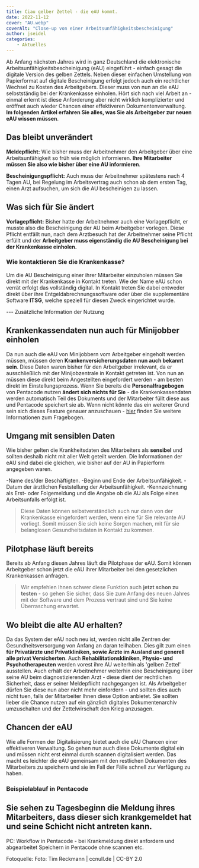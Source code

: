 ```yaml
---
title: Ciau gelber Zettel - die eAU kommt.
date: 2022-11-12
cover: "AU.webp"
coverAlt: "Close-up von einer Arbeitsunfähigkeitsbescheinigung"
author: jseidel
categories:
    - Aktuelles
---
```


Ab Anfang nächsten Jahres wird in ganz Deutschland die elektronische
Arbeitsunfähigkeitsbescheinigung (eAU) eingeführt - einfach gesagt die digitale Version des gelben Zettels. Neben dieser einfachen Umstellung von Papierformat auf
digitale Bescheinigung erfolgt jedoch auch ein rechtlicher Wechsel zu Kosten des
Arbeitgebers. Dieser muss von nun an die eAU selbstständig bei der Krankenkasse einholen. Hört sich nach viel Arbeit an - einmal erlernt ist diese Anforderung
aber nicht wirklich komplizierter und eröffnet auch wieder Chancen einer
effektiveren Dokumentenverwaltung. **Im folgenden Artikel erfahren Sie alles, was
Sie als Arbeitgeber zur neuen eAU wissen müssen**.

## Das bleibt unverändert

**Meldepflicht:** Wie bisher muss der Arbeitnehmer den Arbeitgeber über eine Arbeitsunfähigkeit so früh wie möglich informieren. **Ihre Mitarbeiter müssen Sie also wie bisher über eine AU informieren**.

**Bescheinigungspflicht:** Auch muss der Arbeitnehmer spätestens nach 4 Tagen
AU, bei Regelung im Arbeitsvertrag auch schon ab dem ersten Tag, einen Arzt
aufsuchen, um sich die AU bescheinigen zu lassen.

## Was sich für Sie ändert

**Vorlagepflicht:** Bisher hatte der Arbeitnehmer auch eine Vorlagepflicht, er
musste also die Bescheinigung der AU beim Arbeitgeber vorlegen. Diese Pflicht
entfällt nun, nach dem Arztbesuch hat der Arbeitnehmer seine Pflicht erfüllt und
der **Arbeitgeber muss eigenständig die AU Bescheinigung bei der Krankenkasse
einholen.** 

### Wie kontaktieren Sie die Krankenkasse?

Um die AU Bescheinigung einer ihrer Mitarbeiter einzuholen müssen Sie direkt mit
der Krankenkasse in Kontakt treten. Wie der Name eAU schon verrät erfolgt das
vollständig digital. In Kontakt treten Sie dabei entweder direkt über ihre Entgeldabrechnungssoftware
oder über die supplementäre Software **ITSG**, welche speziell für diesen Zweck
eingerichtet wurde. 

--- Zusätzliche Information der Nutzung 

## Krankenkassendaten nun auch für Minijobber einholen

Da nun auch die eAU von Minijobbern vom Arbeitgeber eingeholt werden müssen,
müssen deren **Krankenversicherungsdaten nun auch bekannt sein**. Diese Daten waren
bisher für den Arbeitgeber irrelevant, da er ausschließlich mit der
Minijobzentrale in Kontakt getreten ist. Von nun an müssen diese direkt beim
Angestellten eingefordert werden - am besten direkt im Einstellungsprozess.
Wenn Sie bereits die **Personalfragebogen** von Pentacode nutzen **ändert
sich nichts für Sie** - die Krankenkassendaten werden automatisch Teil des
Dokuments und der Mitarbeiter füllt diese aus und Pentacode speichert sie ab.
Wenn nicht könnte das ein weiterer Grund sein sich dieses Feature genauer
anzuschauen - [hier](hilfe/handbuch/mitarbeiter/dokumente/#personalfragebogen)
finden Sie weitere Informationen zum Fragebogen.

## Umgang mit sensiblen Daten

Wie bisher gelten die Krankheitsdaten des Mitarbeiters als **sensibel** und sollten
deshalb nicht mit aller Welt geteilt werden. Die Informationen der eAU sind
dabei die gleichen, wie bisher auf der AU in Papierform angegeben waren.

-Name des/der Beschäftigten.
-Beginn und Ende der Arbeitsunfähigkeit.
-Datum der ärztlichen Feststellung der Arbeitsunfähigkeit.
-Kennzeichnung als Erst- oder Folgemeldung und die Angabe ob die AU als Folge
eines Arbeitsunfalls erfolgt ist. 

> Diese Daten können selbstverständlich auch nur dann von der Krankenkasse
> eingefordert werden, wenn eine für Sie relevante AU vorliegt. Somit müssen Sie
> sich keine Sorgen machen, mit für sie belanglosen Gesundheitsdaten in Kontakt
> zu kommen.

## Pilotphase läuft bereits

Bereits ab Anfang diesen Jahres läuft die Pilotphase der eAU. Somit können
Arbeitgeber schon jetzt die eAU ihrer Mitarbeiter bei den gesetzlichen
Krankenkassen anfragen. 

>Wir empfehlen Ihnen schwer diese Funktion auch **jetzt schon zu testen** - so gehen
>Sie sicher, dass Sie zum Anfang des neuen Jahres mit der Software und dem
>Prozess vertraut sind und Sie keine Überraschung erwartet. 

## Wo bleibt die alte AU erhalten?

Da das System der eAU noch neu ist, werden nicht alle Zentren der
Gesundheitsversorgung von Anfang an daran teilhaben. Dies gilt zum einen **für Privatärzte und
Privatkliniken, sowie Ärzte im Ausland und generell alle privat Versicherten**.
Auch **Rehabilitationskliniken, Physio- und Psychotherapeuten** werden vorest
ihre AU weiterhin als 'gelben Zettel' ausstellen. 
Auch erhält der Arbeitnehmer weiterhin eine Bescheinigung über seine AU beim
diagnostizierenden Arzt - diese dient der rechtlichen Sicherheit, dass er seiner
Meldepflicht nachgegangen ist. Als Arbeitgeber dürfen Sie diese nun aber nicht
mehr einfordern - und sollten dies auch nicht tuen, falls der Mitarbeiter Ihnen
diese Option anbietet. Sie sollten lieber die Chance nutzen auf ein gänzlich
digitales Dokumentenarchiv umzuschalten und der Zettelwirschaft den Krieg
anzusagen.

## Chancen der eAU

Wie alle Formen der Digitalisierung bietet auch die eAU Chancen einer
effektiveren Verwaltung. So gehen nun auch diese Dokumente digital ein und
müssen nicht erst einmal durch scannen digitalisiert werden. Das macht es
leichter die eAU gemeinsam mit den restlichen Dokumenten des Mitarbeiters zu
speichern und sie im Fall der Fälle schnell zur Verfügung zu haben. 

### Beispielablauf in Pentacode

Sie sehen zu Tagesbeginn die Meldung ihres Mitarbeiters, dass dieser sich
krankgemeldet hat und seine Schicht nicht antreten kann. 
-


PC: Workflow in Pentacode - bei Krankmeldung direkt anfordern und abgearbeitet
Speichern in Pentacode ohne scannen etc. 


Fotoquelle: Foto: Tim Reckmann | ccnull.de | CC-BY 2.0